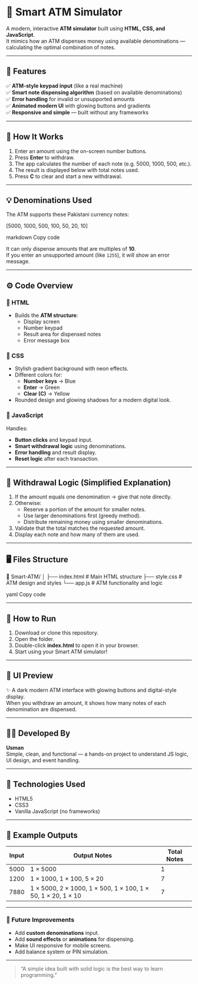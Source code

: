 # 💸 Smart ATM Simulator

A modern, interactive **ATM simulator** built using **HTML, CSS, and JavaScript**.  
It mimics how an ATM dispenses money using available denominations — calculating the optimal combination of notes.

---

## 🎯 Features

✅ **ATM-style keypad input** (like a real machine)  
✅ **Smart note dispensing algorithm** (based on available denominations)  
✅ **Error handling** for invalid or unsupported amounts  
✅ **Animated modern UI** with glowing buttons and gradients  
✅ **Responsive and simple** — built without any frameworks  

---

## 🧠 How It Works

1. Enter an amount using the on-screen number buttons.  
2. Press **Enter** to withdraw.  
3. The app calculates the number of each note (e.g. 5000, 1000, 500, etc.).  
4. The result is displayed below with total notes used.  
5. Press **C** to clear and start a new withdrawal.

---

## 💡 Denominations Used

The ATM supports these Pakistani currency notes:

[5000, 1000, 500, 100, 50, 20, 10]

markdown
Copy code

It can only dispense amounts that are multiples of **10**.  
If you enter an unsupported amount (like `1255`), it will show an error message.

---

## ⚙️ Code Overview

### 🧩 HTML
- Builds the **ATM structure**:
  - Display screen
  - Number keypad
  - Result area for dispensed notes
  - Error message box

### 🎨 CSS
- Stylish gradient background with neon effects.
- Different colors for:
  - **Number keys** → Blue
  - **Enter** → Green
  - **Clear (C)** → Yellow
- Rounded design and glowing shadows for a modern digital look.

### 🧮 JavaScript
Handles:
- **Button clicks** and keypad input.
- **Smart withdrawal logic** using denominations.
- **Error handling** and result display.
- **Reset logic** after each transaction.

---

## 🧾 Withdrawal Logic (Simplified Explanation)

1. If the amount equals one denomination → give that note directly.  
2. Otherwise:
   - Reserve a portion of the amount for smaller notes.
   - Use larger denominations first (greedy method).
   - Distribute remaining money using smaller denominations.
3. Validate that the total matches the requested amount.
4. Display each note and how many of them are used.

---

## 🖥️ Files Structure

📁 Smart-ATM/
│
├── index.html # Main HTML structure
├── style.css # ATM design and styles
└── app.js # ATM functionality and logic

yaml
Copy code

---

## 🚀 How to Run

1. Download or clone this repository.
2. Open the folder.
3. Double-click **index.html** to open it in your browser.
4. Start using your Smart ATM simulator!

---

## 📸 UI Preview

✨ A dark modern ATM interface with glowing buttons and digital-style display.  
When you withdraw an amount, it shows how many notes of each denomination are dispensed.

---

## 👨‍💻 Developed By

**Usman**  
Simple, clean, and functional — a hands-on project to understand JS logic, UI design, and event handling.

---

## 🧰 Technologies Used

- HTML5  
- CSS3  
- Vanilla JavaScript (no frameworks)

---

## 🧪 Example Outputs

| Input | Output Notes | Total Notes |
|-------|---------------|-------------|
| 5000  | 1 × 5000      | 1 |
| 1200  | 1 × 1000, 1 × 100, 5 × 20 | 7 |
| 7880  | 1 × 5000, 2 × 1000, 1 × 500, 1 × 100, 1 × 50, 1 × 20, 1 × 10 | 7 |

---

### 🏁 Future Improvements

- Add **custom denominations** input.  
- Add **sound effects** or **animations** for dispensing.  
- Make UI responsive for mobile screens.  
- Add balance system or PIN simulation.

---

> “A simple idea built with solid logic is the best way to learn programming.”
